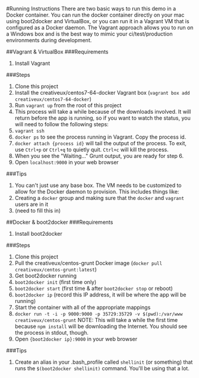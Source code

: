 #Running Instructions
There are two basic ways to run this demo in a Docker container.  You can run the docker container directly on your mac
using boot2docker and VirtualBox, or you can run it in a Vagrant VM that is configured as a Docker daemon.  The Vagrant
approach allows you to run on a Windows box and is the best way to mimic your ci/test/production environments during
development.

##Vagrant & VirtualBox
###Requirements
1. Install Vagrant

###Steps
1. Clone this project
2. Install the creativeux/centos7-64-docker Vagrant box (`vagrant box add creativeux/centos7-64-docker`)
3. Run `vagrant up` from the root of this project
4. This process will take a while because of the downloads involved.  It will return before the app is running, so if you want to watch the status, you will need to follow the following steps:
  1. `vagrant ssh`
  2. `docker ps` to see the process running in Vagrant.  Copy the process id.
  3. `docker attach {process id}` will tail the output of the process.  To exit, use `Ctrl+p` or `Ctrl+q` to quietly quit.  `Ctrl+c` will kill the process.
  4. When you see the "Waiting..." Grunt output, you are ready for step 6.
5. Open `localhost:9000` in your web browser

###Tips
1. You can't just use any base box.  The VM needs to be customized to allow for the Docker daemon to provision.  This includes things like:
  1. Creating a `docker` group and making sure that the `docker` and `vagrant` users are in it
  2. (need to fill this in) 

##Docker & boot2docker
###Requirements
1. Install boot2docker

###Steps
1. Clone this project
2. Pull the creativeux/centos-grunt Docker image (`docker pull creativeux/centos-grunt:latest`)
3. Get boot2docker running
  1. `boot2docker init` (first time only)
  2. `boot2docker start` (first time & after `boot2docker stop` or reboot)
  3. `boot2docker ip` (record this IP address, it will be where the app will be running)
4. Start the container with all of the appropriate mappings
  1. `docker run -t -i -p 9000:9000 -p 35729:35729 -v $(pwd):/var/www creativeux/centos-grunt` NOTE: This will take a while the first time because `npm install` will be downloading the Internet.  You should see the process in stdout, though.
5. Open `{boot2docker ip}:9000` in your web browser

###Tips
1. Create an alias in your .bash_profile called `shellinit` (or something) that runs the `$(boot2docker shellinit)` command.  You'll be using that a lot.
